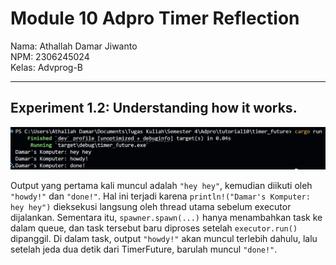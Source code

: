 # Module 10 Adpro Timer Reflection

Nama: Athallah Damar Jiwanto <br>
NPM: 2306245024 <br>
Kelas: Advprog-B
<hr>

## Experiment 1.2: Understanding how it works.
![experiment 1.2](images/experiment1.2.png)

Output yang pertama kali muncul adalah `"hey hey"`, kemudian diikuti oleh `"howdy!"` dan `"done!"`. Hal ini terjadi karena `println!("Damar's Komputer: hey hey")` dieksekusi langsung oleh thread utama sebelum executor dijalankan. Sementara itu, `spawner.spawn(...)` hanya menambahkan task ke dalam queue, dan task tersebut baru diproses setelah `executor.run()` dipanggil. Di dalam task, output `"howdy!"` akan muncul terlebih dahulu, lalu setelah jeda dua detik dari TimerFuture, barulah muncul `"done!"`.

